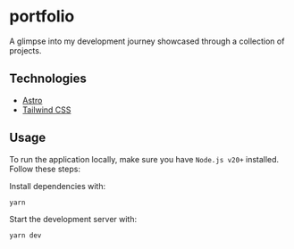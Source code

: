 # portfolio

A glimpse into my development journey showcased through a collection of projects.

## Technologies
- [Astro](https://astro.build/)
- [Tailwind CSS](https://tailwindcss.com/)

## Usage
To run the application locally, make sure you have `Node.js v20+` installed. Follow these steps:

Install dependencies with:
```bash
yarn
```

Start the development server with:
```bash
yarn dev
```
